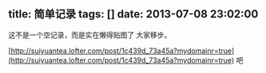 title: 简单记录
tags: []
date: 2013-07-08 23:02:00
---

这不是一个空记录，而是实在懒得贴图了
大家移步。

[http://suiyuantea.lofter.com/post/1c439d_73a45a?mydomainr=true](http://suiyuantea.lofter.com/post/1c439d_73a45a?mydomainr=true)
吧